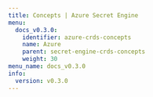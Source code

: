 ```yaml
---
title: Concepts | Azure Secret Engine
menu:
  docs_v0.3.0:
    identifier: azure-crds-concepts
    name: Azure
    parent: secret-engine-crds-concepts
    weight: 30
menu_name: docs_v0.3.0
info:
  version: v0.3.0
---
```


